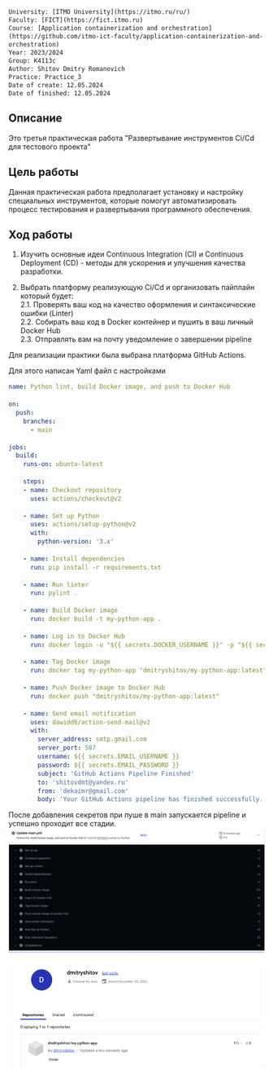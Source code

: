 ```
University: [ITMO University](https://itmo.ru/ru/)
Faculty: [FICT](https://fict.itmo.ru)
Course: [Application containerization and orchestration](https://github.com/itmo-ict-faculty/application-containerization-and-orchestration)
Year: 2023/2024
Group: K4113c
Author: Shitov Dmitry Romanovich
Practice: Practice_3
Date of create: 12.05.2024
Date of finished: 12.05.2024
```

## Описание
Это третья практическая работа "Развертывание инструментов Ci/Cd для тестового проекта"

## Цель работы
Данная практическая работа предполагает установку и настройку специальных инструментов, которые помогут автоматизировать процесс тестирования и развертывания программного обеспечения.

## Ход работы  
1. Изучить основные идеи Continuous Integration (CI) и Continuous Deployment (CD) - методы для ускорения и улучшения качества разработки.
  
2. Выбрать платформу реализующую Ci/Cd и организовать пайплайн который будет:  
  2.1. Проверять ваш код на качество оформления и синтаксические ошибки (Linter)  
  2.2. Собирать ваш код в Docker контейнер и пушить в ваш личный Docker Hub  
  2.3. Отправлять вам на почту уведомление о завершении pipeline
  
Для реализации практики была выбрана платформа GitHub Actions.  
  
Для этого написан Yaml файл с настройками  
```yaml
name: Python lint, build Docker image, and push to Docker Hub

on:
  push:
    branches:
      - main

jobs:
  build:
    runs-on: ubuntu-latest

    steps:
    - name: Checkout repository
      uses: actions/checkout@v2

    - name: Set up Python
      uses: actions/setup-python@v2
      with:
        python-version: '3.x'

    - name: Install dependencies
      run: pip install -r requirements.txt

    - name: Run linter
      run: pylint .

    - name: Build Docker image
      run: docker build -t my-python-app .

    - name: Log in to Docker Hub
      run: docker login -u "${{ secrets.DOCKER_USERNAME }}" -p "${{ secrets.DOCKER_PASSWORD }}"

    - name: Tag Docker image
      run: docker tag my-python-app "dmitryshitov/my-python-app:latest"

    - name: Push Docker image to Docker Hub
      run: docker push "dmitryshitov/my-python-app:latest"

    - name: Send email notification
      uses: dawidd6/action-send-mail@v2
      with:
        server_address: smtp.gmail.com
        server_port: 587
        username: ${{ secrets.EMAIL_USERNAME }}
        password: ${{ secrets.EMAIL_PASSWORD }}
        subject: 'GitHub Actions Pipeline Finished'
        to: 'shitovdmt@yandex.ru'
        from: 'dekaimr@gmail.com'
        body: 'Your GitHub Actions pipeline has finished successfully.'
```

После добавления секретов при пуше в main запускается pipeline и успешно проходит все стадии.  
![alt text](1.png)  
![alt text](2.png)  
![alt text](3.png)  
